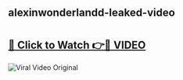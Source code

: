 ## alexinwonderlandd-leaked-video 

# <h2><a href="http://freeplayer.one?title=alexinwonderlandd-leaked-video&ref=21J">🔗 Click to Watch 👉🔴 VIDEO</a></h2>

<a href="http://freeplayer.one?title=alexinwonderlandd-leaked-video&ref=21J" rel="nofollow" data-target="animated-image.originalLink"><img src="https://i.ibb.co.com/xMMVF88/686577567.gif" alt="Viral Video Original" style="max-width: 100%; display: inline-block;" data-target="animated-image.originalImage"></a>

